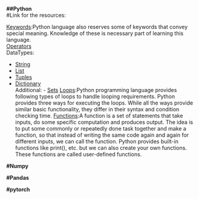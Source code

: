 <b>##Python</b><br />
#Link for the resources:

[Keywords](https://www.geeksforgeeks.org/keywords-python-set-1/):Python language also reserves some of keywords that convey special meaning. Knowledge of these is necessary part of learning this language.<br>
[Operators](https://www.geeksforgeeks.org/basic-operators-python/)<br>
DataTypes:
- [String](https://www.geeksforgeeks.org/python-strings/)
- [List](https://www.geeksforgeeks.org/python-list/)
- [Tuples](https://www.geeksforgeeks.org/python-tuples/)
- [Dictionary](https://www.geeksforgeeks.org/python-dictionary/)<br />
    Additional:
        - [Sets](https://www.geeksforgeeks.org/python-sets/)
[Loops](https://www.geeksforgeeks.org/loops-in-python/):Python programming language provides following types of loops to handle looping requirements. Python provides three ways for executing the loops. While all the ways provide similar basic functionality, they differ in their syntax and condition checking time.
[Functions](https://www.geeksforgeeks.org/functions-in-python/):A function is a set of statements that take inputs, do some specific computation and produces output. The idea is to put some commonly or repeatedly done task together and make a function, so that instead of writing the same code again and again for different inputs, we can call the function.
Python provides built-in functions like print(), etc. but we can also create your own functions. These functions are called user-defined functions.

<b>#Numpy</b>

<b>#Pandas</b>

<b>#pytorch</b>
